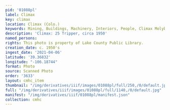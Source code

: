 ```yaml
---
pid: '01088pl'
label: Climax
key: climax
location: Climax (Colo.)
keywords: Mining, Buildings, Machinery, Interiors, People, Climax Molybdenum Company
description: 'Climax: 25 Tripper, circa 1950'
named_persons: 
rights: This photo is property of Lake County Public Library.
creation_date: c. 1950's
ingest_date: '2021-04-06'
latitude: '39.36832'
longitude: "-106.18744"
format: Photo
source: Scanned Photo
order: '3633'
layout: cmhc_item
thumbnail: "/img/derivatives/iiif/images/01088pl/full/250,/0/default.jpg"
full: "/img/derivatives/iiif/images/01088pl/full/1140,/0/default.jpg"
manifest: "/img/derivatives/iiif/01088pl/manifest.json"
collection: cmhc
---
```

